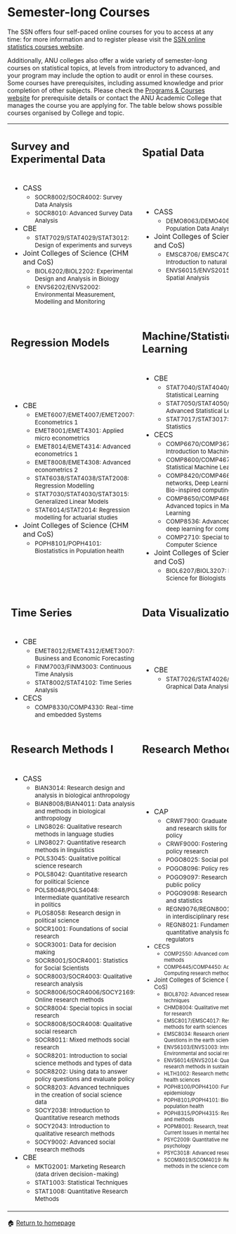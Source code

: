 # Semester-long Courses 

The SSN offers four self-paced online courses for you to access at any time: for more information and to register please visit the [SSN online statistics courses website](https://services.anu.edu.au/training/online-statistics-courses).

Additionally, ANU colleges also offer a wide variety of semester-long courses on statistical topics, at levels from introductory to advanced, and your program may include the option to audit or enrol in these courses. Some courses have prerequisites, including assumed knowledge and prior completion of other subjects. Please check the [Programs & Courses website](https://programsandcourses.anu.edu.au/) for prerequisite details or contact the ANU Academic College that manages the course you are applying for. The table below shows possible courses organised by College and topic.

<table border="0">
 <tr>
    <td><h2>Survey and Experimental Data</h2></td>
    <td><h2>Spatial Data</h2></td>
 </tr>
 <tr>
    <td> 
        <ul>
            <li>CASS
                <ul>
                    <li><small>SOCR8002/SOCR4002: Survey Data Analysis</small></li>
                    <li><small>SOCR8010: Advanced Survey Data Analysis</small></li>
                 </ul>
            </li>
             <li>CBE
                 <ul>
                     <li><small>STAT7029/STAT4029/STAT3012: Design of experiments and surveys</small></li>
                </ul>
             </li>
             <li>Joint Colleges of Science (CHM and CoS)
                 <ul>
                     <li><small>BIOL6202/BIOL2202: Experimental Design and Analysis in Biology</small></li>
                     <li><small>ENVS6202/ENVS2002: Environmental Measurement, Modelling and Monitoring</small></li>
                </ul>
             </li>
        </ul>
    </td>
    <td>
        <ul>
            <li>CASS
                <ul>
                    <li><small>DEMO8063/DEMO4063: Spatial Population Data Analysis</small></li>
                 </ul>
            </li>
             <li>Joint Colleges of Science (CHM and CoS)
                 <ul>
                     <li><small>EMSC8706/ EMSC4706: Introduction to natural Hazards</small></li>
                     <li><small>ENVS6015/ENVS2015: GIS and Spatial Analysis</small></li>
                </ul>
             </li>
        </ul>
    </td>
 </tr>
 <tr>
    <td><h2>Regression Models</h2></td>
    <td><h2>Machine/Statistical Learning</h2></td>
 </tr>
 <tr>
    <td> 
        <ul>
            <li>CBE
                <ul>
                    <li><small>EMET6007/EMET4007/EMET2007: Econometrics 1</small></li>
                    <li><small>EMET8001/EMET4301: Applied micro econometrics</small></li>
                    <li><small>EMET8014/EMET4314: Advanced econometrics 1</small></li>
                    <li><small>EMET8008/EMET4308: Advanced econometrics 2</small></li>
                    <li><small>STAT6038/STAT4038/STAT2008: Regression Modelling</small></li>
                    <li><small>STAT7030/STAT4030/STAT3015: Generalized Linear Models</small></li>
                    <li><small>STAT6014/STAT2014: Regression modelling for actuarial studies</small></li>
                 </ul>
            </li>
             <li>Joint Colleges of Science (CHM and CoS)
                 <ul>
                     <li><small>POPH8101/POPH4101: Biostatistics in Population health</small></li>
                </ul>
             </li>
        </ul>
    </td>
    <td>
        <ul>
            <li>CBE
                <ul>
                    <li><small>STAT7040/STAT4040/STAT3040: Statistical Learning</small></li>
                    <li><small>STAT7050/STAT4050/STAT3050: Advanced Statistical Learning</small></li>
                    <li><small>STAT7017/STAT3017: Big Data Statistics</small></li>
                 </ul>
            </li>
             <li>CECS
                 <ul>
                     <li><small>COMP6670/COMP3670: Introduction to Machine Learning</small></li>
                     <li><small>COMP8600/COMP4670: Statistical Machine Learning</small></li>
                     <li><small>COMP8420/COMP4660: Neural-networks, Deep Learning and Bio-inspired computing</small></li>
                     <li><small>COMP8650/COMP4680: Advanced topics in Machine Learning</small></li>
                     <li><small>COMP8536: Advanced topics in deep learning for computer vision</small></li>
                     <li><small>COMP2710: Special topics in Computer Science</small></li>
                </ul>
             </li>
             <li>Joint Colleges of Science (CHM and CoS)
                 <ul>
                     <li><small>BIOL6207/BIOL3207: Data Science for Biologists</small></li>
                </ul>
             </li>
        </ul>
    </td>
 </tr>
 <tr>
    <td><h2>Time Series</h2></td>
    <td><h2>Data Visualization</h2></td>
 </tr>
 <tr>
    <td> 
        <ul>
            <li>CBE
                <ul>
                    <li><small>EMET8012/EMET4312/EMET3007: Business and Economic Forecasting</small></li>
                    <li><small>FINM7003/FINM3003: Continuous Time Analysis</small></li>
                    <li><small>STAT8002/STAT4102: Time Series Analysis</small></li>
                 </ul>
            </li>
            <li>CECS
                 <ul>
                     <li><small>COMP8330/COMP4330: Real-time and embedded Systems</small></li>
                </ul>
             </li>
        </ul>
    </td>
    <td>
        <ul>
            <li>CBE
                <ul>
                    <li><small>STAT7026/STAT4026/STAT3011: Graphical Data Analysis</small></li>
                </ul>
             </li>
        </ul>
    </td>
 </tr>
 <tr>
    <td><h2>Research Methods I</h2></td>
    <td><h2>Research Methods II</h2></td>
 </tr>
 <tr>
    <td> 
        <ul>
             <li>CASS
                 <ul>
                     <li><small>BIAN3014: Research design and analysis in biological anthropology</small></li>
                     <li><small>BIAN8008/BIAN4011: Data analysis and methods in biological anthropology</small></li>
                     <li><small>LING8026: Qualitative research methods in language studies</small></li>
                     <li><small>LING8027: Quantitative research methods in linguistics</small></li>
                     <li><small>POLS3045: Qualitative political science research</small></li>
                     <li><small>POLS8042: Quantitative research for political Science</small></li>
                     <li><small>POLS8048/POLS4048: Intermediate quantitative research in politics</small></li>
                     <li><small>PLOS8058: Research design in political science</small></li>
                     <li><small>SOCR1001: Foundations of social research</small></li>
                     <li><small>SOCR3001: Data for decision making</small></li>
                     <li><small>SOCR8001/SOCR4001: Statistics for Social Scientists</small></li>
                     <li><small>SOCR8003/SOCR4003: Qualitative research analysis</small></li>
                     <li><small>SOCR8006/SOCR4006/SOCY2169: Online research methods</small></li>
                     <li><small>SOCR8004: Special topics in social research</small></li>
                     <li><small>SOCR8008/SOCR4008: Qualitative social research</small></li>
                     <li><small>SOCR8011: Mixed methods social research</small></li>
                     <li><small>SOCR8201: Introduction to social science methods and types of data</small></li>
                     <li><small>SOCR8202: Using data to answer policy questions and evaluate policy</small></li>
                     <li><small>SOCR8203: Advanced techniques in the creation of social science data</small></li>
                     <li><small>SOCY2038: Introduction to Quantitative research methods</small></li>
                     <li><small>SOCY2043: Introduction to qualitative research methods</small></li>
                     <li><small>SOCY9002: Advanced social research methods</small></li>
                </ul>
             </li>
             <li>CBE
                <ul>
                    <li><small>MKTG2001: Marketing Research (data driven decision-making)</small></li>
                    <li><small>STAT1003: Statistical Techniques</small></li>
                    <li><small>STAT1008: Quantitative Research Methods</small></li>
                 </ul>
            </li>
        </ul>
    </td>
    <td>
        <ul>
            <li>CAP
                <ul>
                    <li><small>CRWF7900: Graduate academic and research skills for public policy</small></li>
                    <li><small>CRWF9000: Fostering public policy research</small></li>
                    <li><small>POGO8025: Social policy analysis</small></li>
                    <li><small>POGO8096: Policy research</small></li>
                    <li><small>POGO9097: Research design for public policy</small></li>
                    <li><small>POGO9098: Research analysis and statistics</small></li>
                    <li><small>REGN9076/REGN8001: Methods in interdisciplinary research</small></li>
                    <li><small>REGN8021: Fundamentals of quantitative analysis for regulators</small</li>
                 </ul>
            </li>
            <li>CECS
                <ul>
                    <li><small>COMP2550: Advanced computing R&D methods</small></li>
                    <li><small>COMP6445/COMP4450: Advanced Computing research methods</small></li>
                 </ul>
            </li>
            <li>Joint Colleges of Science (CHM and CoS)
                <ul>
                    <li><small>BIOL8702: Advanced research techniques</small></li>
                    <li><small>CHMD8004: Qualitative methodologies for research</small></li>
                    <li><small>EMSC8017/EMSC4017: Research methods for earth sciences</small></li>
                    <li><small>EMSC8034: Research orientation: Big Questions in the earth sciences</small></li>
                    <li><small>ENVS6103/ENVS1003: Introduction to Environmental and social research</small></li>
                    <li><small>ENVS6014/ENVS2014: Qualitative research methods in sustainability</small></li>
                    <li><small>HLTH1002: Research methods in the health sciences</small></li>
                    <li><small>POPH8100/POPH4100: Fundamentals of epidemiology</small></li>
                    <li><small>POPH8101/POPH4101: Biostatistics in population health</small></li>
                    <li><small>POPH8315/POPH4315: Research design and methods</small></li>
                    <li><small>POPM8001: Research, treatment, policy: Current Issues in mental health</small></li>
                    <li><small>PSYC2009: Quantitative methods in psychology</small></li>
                    <li><small>PSYC3018: Advanced research methods</small></li>
                    <li><small>SCOM8019/SCOM4019: Research methods in the science communication</small></li>
                 </ul>
            </li>
        </ul>
    </td>
 </tr>
</table>

<span>&#127968;</span> <a href="https://anustatsupportonline.github.io/">Return to homepage</a>
